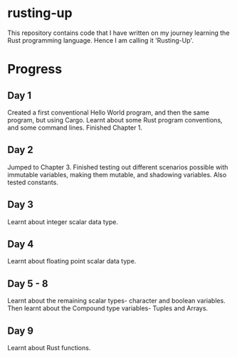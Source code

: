 # rusting-up
This repository contains code that I have written on my journey learning the Rust programming language. Hence I am calling it 'Rusting-Up'. 

# Progress
## Day 1
Created a first conventional Hello World program, and then the same program, but using Cargo. Learnt about some Rust program conventions, and some command lines. Finished Chapter 1. 
## Day 2
Jumped to Chapter 3. Finished testing out different scenarios possible with immutable variables, making them mutable, and shadowing variables. Also tested constants. 
## Day 3
Learnt about integer scalar data type. 
## Day 4
Learnt about floating point scalar data type. 
## Day 5 - 8
Learnt about the remaining scalar types- character and boolean variables. Then learnt about the Compound type variables- Tuples and Arrays. 
## Day 9
Learnt about Rust functions. 
